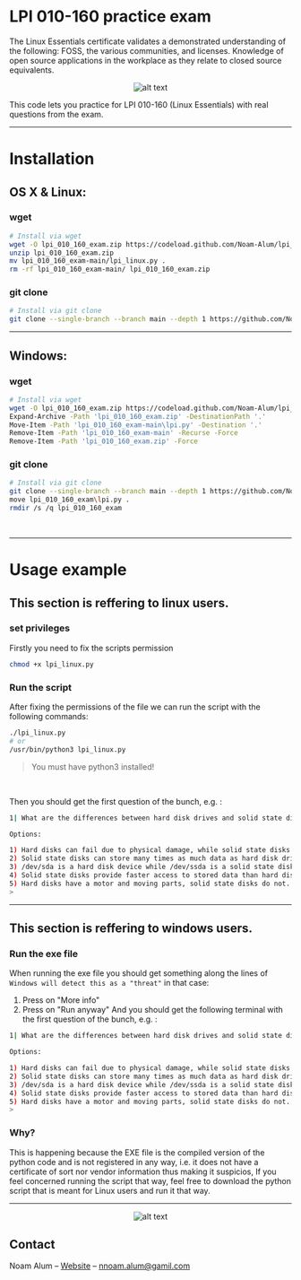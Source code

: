# LPI 010-160 practice exam

The Linux Essentials certificate validates a demonstrated understanding of the following: FOSS, the various communities, and licenses. Knowledge of open source applications in the workplace as they relate to closed source equivalents.

<p align="center">
  <img src="https://www.lpi.org/wp-content/uploads/2023/04/Essentials-Linux_250_0.png" alt="alt text">
</p>

This code lets you practice for LPI 010-160 (Linux Essentials) with real questions from the exam.

<hr>

# Installation

## OS X & Linux:
### wget
```sh
# Install via wget
wget -O lpi_010_160_exam.zip https://codeload.github.com/Noam-Alum/lpi_010_160_exam/zip/refs/heads/main
unzip lpi_010_160_exam.zip
mv lpi_010_160_exam-main/lpi_linux.py .
rm -rf lpi_010_160_exam-main/ lpi_010_160_exam.zip
```
### git clone
```sh
# Install via git clone
git clone --single-branch --branch main --depth 1 https://github.com/Noam-Alum/lpi_010_160_exam.git && mv lpi_010_160_exam/lpi_linux.py . && rm -rf lpi_010_160_exam
```
<hr>

## Windows:
### wget
```sh
# Install via wget
wget -O lpi_010_160_exam.zip https://codeload.github.com/Noam-Alum/lpi_010_160_exam/zip/refs/heads/main
Expand-Archive -Path 'lpi_010_160_exam.zip' -DestinationPath '.'
Move-Item -Path 'lpi_010_160_exam-main\lpi.py' -Destination '.'
Remove-Item -Path 'lpi_010_160_exam-main' -Recurse -Force
Remove-Item -Path 'lpi_010_160_exam.zip' -Force

```
### git clone
```sh
# Install via git clone
git clone --single-branch --branch main --depth 1 https://github.com/Noam-Alum/lpi_010_160_exam.git
move lpi_010_160_exam\lpi.py .
rmdir /s /q lpi_010_160_exam

```

<br>
<hr>

# Usage example
## This section is reffering to linux users.
### set privileges
Firstly you need to fix the scripts permission
```sh
chmod +x lpi_linux.py
```

### Run the script
After fixing the permissions of the file we can run the script with the following commands:
```sh
./lpi_linux.py
# or
/usr/bin/python3 lpi_linux.py
```
> You must have python3 installed!

<br>

Then you should get the first question of the bunch, e.g. :
```sh
1| What are the differences between hard disk drives and solid state disks? (Choose two.)

Options:

1) Hard disks can fail due to physical damage, while solid state disks cannot fail.
2) Solid state disks can store many times as much data as hard disk drives.
3) /dev/sda is a hard disk device while /dev/ssda is a solid state disk.
4) Solid state disks provide faster access to stored data than hard disks.
5) Hard disks have a motor and moving parts, solid state disks do not.
>
```
<hr>

## This section is reffering to windows users.

### Run the exe file
When running the exe file you should get something along the lines of ```Windows will detect this as a "threat"``` in that case:
1. Press on "More info"
2. Press on "Run anyway"
And you should get the following terminal with the first question of the bunch, e.g. :
```sh
1| What are the differences between hard disk drives and solid state disks? (Choose two.)

Options:

1) Hard disks can fail due to physical damage, while solid state disks cannot fail.
2) Solid state disks can store many times as much data as hard disk drives.
3) /dev/sda is a hard disk device while /dev/ssda is a solid state disk.
4) Solid state disks provide faster access to stored data than hard disks.
5) Hard disks have a motor and moving parts, solid state disks do not.
>
```
### Why?
This is happening because the EXE file is the compiled version of the python code and is not registered in any way, i.e. it does not have a certificate of sort nor vendor information thus making it suspicios,
If you feel concerned running the script that way, feel free to download the python script that is meant for Linux users and run it that way.

<hr>
<p align="center">
  <img src="https://pakhotin.org/wp-content/uploads/2023/07/53113-106400-Linux-xl-1024x576.jpg" alt="alt text">
</p>

## Contact

Noam Alum – [Website](https://alum.sh) – nnoam.alum@gamil.com
